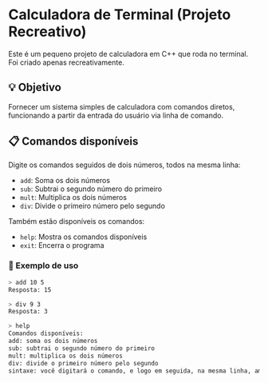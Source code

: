 # Calculadora de Terminal (Projeto Recreativo)

Este é um pequeno projeto de calculadora em C++ que roda no terminal. Foi criado apenas recreativamente.

## 💡 Objetivo

Fornecer um sistema simples de calculadora com comandos diretos, funcionando a partir da entrada do usuário via linha de comando.

## 📋 Comandos disponíveis

Digite os comandos seguidos de dois números, todos na mesma linha:

- `add`: Soma os dois números  
- `sub`: Subtrai o segundo número do primeiro  
- `mult`: Multiplica os dois números  
- `div`: Divide o primeiro número pelo segundo

Também estão disponíveis os comandos:

- `help`: Mostra os comandos disponíveis  
- `exit`: Encerra o programa

### 🧪 Exemplo de uso

```bash
> add 10 5
Resposta: 15

> div 9 3
Resposta: 3

> help
Comandos disponíveis:
add: soma os dois números
sub: subtrai o segundo número do primeiro
mult: multiplica os dois números
div: divide o primeiro número pelo segundo
sintaxe: você digitará o comando, e logo em seguida, na mesma linha, ambos os números
